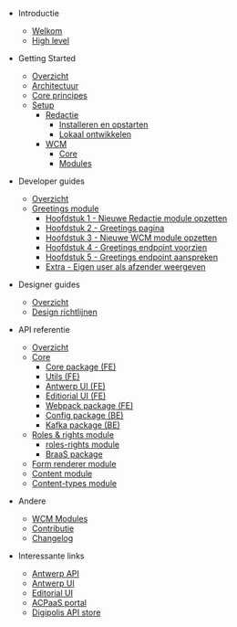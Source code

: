 <!-- docs/_sidebar.md -->
* Introductie
   * [Welkom](/README.md "GPubP Content - Welkom")
   * [High level](/content/gpubp.md "GPubP Content - High level")
  
* Getting Started
    * [Overzicht](/content/getting-started.md)
    * [Architectuur](/content/architecture/index.md "GPubP Content - Architectuur")
    * [Core principes](/content/core-principles.md "GPubP Content - Core principes")
    * [Setup](/content/setup/index.md "GPubP Content - Setup")
        * [Redactie](/content/setup/redactie/index.md "GPubP Content - Redactie setup")
            * [Installeren en opstarten](/content/setup/redactie/setup.md "GPubP Content - Redactie installeren en opstarten")
            * [Lokaal ontwikkelen](/content/setup/redactie/dev-setup.md "GPubP Content - Redactie lokaal opzetten")
        * [WCM](/content/setup/wcm/index.md "GPubP Content - WCM setup")
            * [Core](/content/setup/wcm/core.md "GPubP Content - WCM Core setup")
            * [Modules](/content/setup/wcm/modules.md "GPubP Content - WCM modules setup")

* Developer guides
    * [Overzicht](/content/developer-guides/index.md "GPubP Content - Developer guides")
    * [Greetings module](/content/developer-guides/greetings/index.md "GPubP Content - Hello world example")
        * [Hoofdstuk 1 - Nieuwe Redactie module opzetten](/content/developer-guides/greetings/step-1-redactie-module-setup "GPubP Content - Hello world example")
        * [Hoofdstuk 2 - Greetings pagina](/content/developer-guides/greetings/step-2-greetings-page.md "GPubP Content - Hello world example")
        * [Hoofdstuk 3 - Nieuwe WCM module opzetten](/content/developer-guides/greetings/step-3-wcm-module-setup.md "GPubP Content - Hello world example")
        * [Hoofdstuk 4 - Greetings endpoint voorzien](/content/developer-guides/greetings/step-4-greetings-endpoint.md "GPubP Content - Hello world example")
        * [Hoofdstuk 5 - Greetings endpoint aanspreken](/content/developer-guides/greetings/step-5-greetings-endpoint-access.md "GPubP Content - Hello world example")
        * [Extra - Eigen user als afzender weergeven](/content/developer-guides/greetings/extra-own-user-display.md "GPubP Content - Hello world example")

* Designer guides
    * [Overzicht](/README.md)
    * [Design richtlijnen](/README.md)

* API referentie
    * [Overzicht](/content/api-references.md "GPubP Content - API referentie")
    * [Core](/content/api-references.md "GPubP Content - API referentie")
        * [Core package (FE)](/content/api-references.md "GPubP Content - API referentie")
        * [Utils (FE)](/content/api-references.md "GPubP Content - API referentie")
        * [Antwerp UI (FE)](/content/api-references.md "GPubP Content - API referentie")
        * [Editiorial UI (FE)](/content/api-references.md "GPubP Content - API referentie")
        * [Webpack package (FE)](/content/api-references.md "GPubP Content - API referentie")
        * [Config package (BE)](/content/api-references.md "GPubP Content - API referentie")
        * [Kafka package (BE)](/content/api-references.md "GPubP Content - API referentie")
    * [Roles & rights module](/content/api-references.md "GPubP Content - API referentie")
        * [roles-rights module](/content/api-references.md "GPubP Content - API referentie")
        * [BraaS package](/content/api-references.md "GPubP Content - API referentie")
    * [Form renderer module](/content/api-references.md "GPubP Content - API referentie")
    * [Content module](/content/api-references.md "GPubP Content - API referentie")
    * [Content-types module](/content/api-references.md "GPubP Content - API referentie")

* Andere
    * [WCM Modules](/content/wcm-modules.md "GPubP Content - WCM Module lijst")
    * [Contributie](/content/contributing.md "GPubP Content - Contributie")
    * [Changelog](/CHANGELOG.md "GPubP Content - Changelog")

* Interessante links
    * [Antwerp API <i class="fa-solid fa-arrow-up-right-from-square"></i>](https://antwerp-api.digipolis.be ':target="_blank"')
    * [Antwerp UI <i class="fa-solid fa-arrow-up-right-from-square"></i>](https://antwerp-ui.digipolis.be/home ':target="_blank"')
    * [Editorial UI <i class="fa-solid fa-arrow-up-right-from-square"></i>](https://github.com/digipolisantwerp/editorial-ui_react ':target="_blank"')
    * [ACPaaS portal <i class="fa-solid fa-arrow-up-right-from-square"></i>](https://acpaas.digipolis.be/nl/product/generiek-publicatie-platform ':target="_blank"')
    * [Digipolis API store <i class="fa-solid fa-arrow-up-right-from-square"></i>](https://api-store.antwerpen.be ':target="_blank"')
